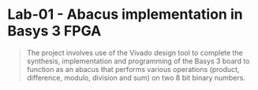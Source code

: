 # Lab-01 - Abacus implementation in Basys 3 FPGA
> The project involves use of the Vivado design tool to complete 
> the synthesis, implementation and programming of the Basys 3 
> board to function as an abacus that performs various operations 
> (product, difference, modulo, division and sum) on 
> two 8 bit binary numbers.
